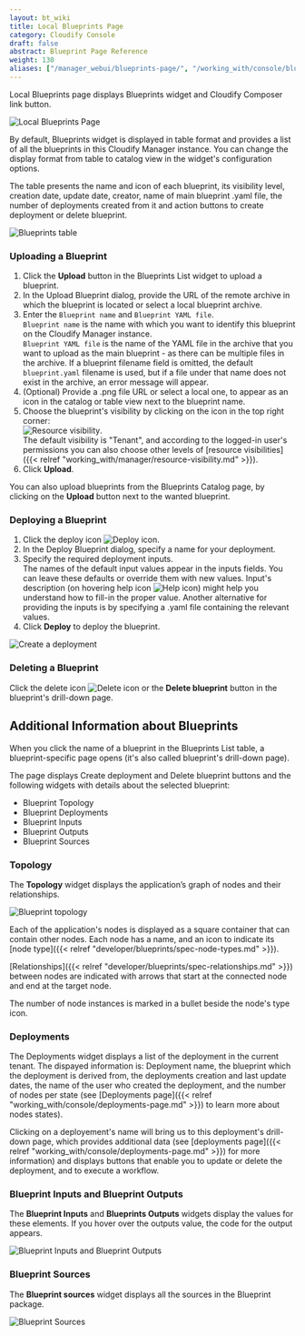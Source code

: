 ```yaml
---
layout: bt_wiki
title: Local Blueprints Page
category: Cloudify Console
draft: false
abstract: Blueprint Page Reference
weight: 130
aliases: ["/manager_webui/blueprints-page/", "/working_with/console/blueprints-page/"]
---
```


Local Blueprints page displays Blueprints widget and Cloudify Composer link button.

![Local Blueprints Page]( /images/ui/ui-local-blueprints-page.png )

By default, Blueprints widget is displayed in table format and provides a list of all the blueprints in this Cloudify Manager instance. 
You can change the display format from table to catalog view in the widget's configuration options.

The table presents the name and icon of each blueprint, its visibility level, creation date, update date, creator, 
name of main blueprint .yaml file, the number of deployments created from it and action buttons to create deployment or delete blueprint.

![Blueprints table]( /images/ui/blueprintsPage/blueprints-table.png )


### Uploading a Blueprint

1. Click the **Upload** button in the Blueprints List widget to upload a blueprint.
2. In the Upload Blueprint dialog, provide the URL of the remote archive in which the blueprint is located or select a local blueprint archive. 
3. Enter the `Blueprint name` and `Blueprint YAML file`.   
   `Blueprint name` is the name with which you want to identify this blueprint on the Cloudify Manager instance.<br>
   `Blueprint YAML file` is the name of the YAML file in the archive that you want to upload as the main blueprint - as there can be multiple files in the archive. If a blueprint filename field is omitted, the default `blueprint.yaml` filename is used, but if a file under that name does not exist in the archive, an error message will appear.    
4. (Optional) Provide a .png file URL or select a local one, to appear as an icon in the catalog or table view next to the blueprint name.   
5. Choose the blueprint's visibility by clicking on the icon in the top right corner:<br>
![Resource visibility]( /images/ui/icons/tenant-wide-resource-icon.png ).<br>
The default visibility is "Tenant", and according to the logged-in user's permissions you can also choose other levels of [resource visibilities]({{< relref "working_with/manager/resource-visibility.md" >}}).<br>
6. Click **Upload**.

You can also upload blueprints from the Blueprints Catalog page, by clicking on the **Upload** button next to the wanted blueprint.  


### Deploying a Blueprint

1. Click the deploy icon ![Deploy icon]( /images/ui/icons/deploy-icon.png ).   
2. In the Deploy Blueprint dialog, specify a name for your deployment.
3. Specify the required deployment inputs.   
   The names of the default input values appear in the inputs fields. You can leave these defaults or override them with new values. 
   Input's description (on hovering help icon ![Help icon]( /images/ui/icons/help-icon.png )) might help you understand how to fill-in the proper value. 
   Another alternative for providing the inputs is by specifying a .yaml file containing the relevant values. 
4. Click **Deploy** to deploy the blueprint.<br>

![Create a deployment]( /images/ui/blueprintsPage/deployment_creation.png )


### Deleting a Blueprint

Click the delete icon ![Delete icon]( /images/ui/icons/delete-icon.png ) or the **Delete blueprint** button in the blueprint's drill-down page.


## Additional Information about Blueprints

When you click the name of a blueprint in the Blueprints List table, a blueprint-specific page opens 
(it's also called blueprint's drill-down page).
 
The page displays Create deployment and Delete blueprint buttons and the following widgets with details about the selected blueprint:

* Blueprint Topology
* Blueprint Deployments
* Blueprint Inputs 
* Blueprint Outputs
* Blueprint Sources


### Topology

The **Topology** widget displays the application’s graph of nodes and their relationships. 

![Blueprint topology]( /images/ui/blueprintsPage/topology.png )

Each of the application's nodes is displayed as a square container that can contain other nodes. 
Each node has a name, and an icon to indicate its [node type]({{< relref "developer/blueprints/spec-node-types.md" >}}).

[Relationships]({{< relref "developer/blueprints/spec-relationships.md" >}}) between nodes are indicated with arrows that start at the connected node and end at the target node.

The number of node instances is marked in a bullet beside the node's type icon.


### Deployments

The Deployments widget displays a list of the deployment in the current tenant. The dispayed information is: Deployment name, 
the blueprint which the deployment is derived from, the deployments creation and last update dates, 
the name of the user who created the deployment, and the number of nodes per state 
(see [Deployments page]({{< relref "working_with/console/deployments-page.md" >}}) to learn more about nodes states).

Clicking on a deployement's name will bring us to this deployment's drill-down page, 
which provides additional data (see [deployments page]({{< relref "working_with/console/deployments-page.md" >}})
for more information) and displays buttons that enable you to update or delete the deployment, and to execute a workflow.


### Blueprint Inputs and Blueprint Outputs

The **Blueprint Inputs** and **Blueprints Outputs** widgets display the values for these elements. 
If you hover over the outputs value, the code for the output appears. 

![Blueprint Inputs and Blueprint Outputs]( /images/ui/blueprintsPage/blueprint-inputs-outputs.png )


### Blueprint Sources

The **Blueprint sources** widget displays all the sources in the Blueprint package.

![Blueprint Sources]( /images/ui/blueprintsPage/sources-widget.png )
